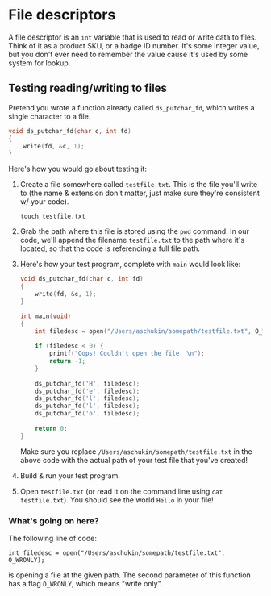 # File descriptors

A file descriptor is an `int` variable that is used to read or write data to files. Think of it as a product SKU, or a badge ID number. It's some integer value, but you don't ever need to remember the value cause it's used by some system for lookup.

## Testing reading/writing to files

Pretend you wrote a function already called `ds_putchar_fd`, which writes a single character to a file.

```c
void ds_putchar_fd(char c, int fd)
{
    write(fd, &c, 1);
}
```

Here's how you would go about testing it:

1. Create a file somewhere called `testfile.txt`. This is the file you'll write to (the name & extension don't matter, just make sure they're consistent w/ your code).

	```
	touch testfile.txt
	```

2. Grab the path where this file is stored using the `pwd` command. In our code, we'll append the filename `testfile.txt` to the path where it's located, so that the code is referencing a full file path.

3. Here's how your test program, complete with `main` would look like:
	
    ```c
    void ds_putchar_fd(char c, int fd)
    {
        write(fd, &c, 1);
    }
    
    int main(void)
    {
        int filedesc = open("/Users/aschukin/somepath/testfile.txt", O_WRONLY);
        
        if (filedesc < 0) {
            printf("Oops! Couldn't open the file. \n");
            return -1;
        }
        
        ds_putchar_fd('H', filedesc);
        ds_putchar_fd('e', filedesc);
        ds_putchar_fd('l', filedesc);
        ds_putchar_fd('l', filedesc);
        ds_putchar_fd('o', filedesc);
        
        return 0;
    }
    ```
    
    Make sure you replace `/Users/aschukin/somepath/testfile.txt` in the above code with the actual path of your test file that you've created!

4. Build & run your test program. 
5. Open `testfile.txt` (or read it on the command line using `cat testfile.txt`). You should see the world `Hello` in your file!

### What's going on here?

The following line of code:

```
int filedesc = open("/Users/aschukin/somepath/testfile.txt", O_WRONLY);
```

is opening a file at the given path. The second parameter of this function has a flag `O_WRONLY`, which means "write only".